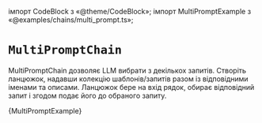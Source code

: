імпорт CodeBlock з «@theme/CodeBlock»; імпорт MultiPromptExample з «@examples/chains/multi_prompt.ts»;

#  `MultiPromptChain`

MultiPromptChain дозволяє LLM вибрати з декількох запитів. Створіть ланцюжок, надавши колекцію шаблонів/запитів разом із відповідними іменами та описами. Ланцюжок бере на вхід рядок, обирає відповідний запит і згодом подає його до обраного запиту.

<CodeBlock language="typescript">{MultiPromptExample}</CodeBlock>
